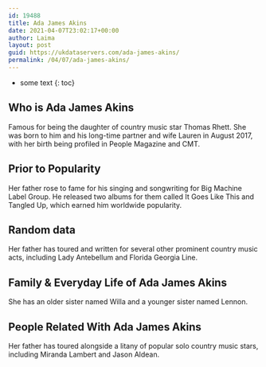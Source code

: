 ```yaml
---
id: 19488
title: Ada James Akins
date: 2021-04-07T23:02:17+00:00
author: Laima
layout: post
guid: https://ukdataservers.com/ada-james-akins/
permalink: /04/07/ada-james-akins/
---
```


* some text
{: toc}


## Who is Ada James Akins
                  
                  
                  
Famous for being the daughter of country music star Thomas Rhett. She was born to him and his long-time partner and wife Lauren in August 2017, with her birth being profiled in People Magazine and CMT. 
                  
              
            
              
            
                
                
                
## Prior to Popularity
                  
                  
                  
Her father rose to fame for his singing and songwriting for Big Machine Label Group. He released two albums for them called It Goes Like This and Tangled Up, which earned him worldwide popularity. 
                  
              
            
              
            
                
                
                
## Random data
                  
                  
                  
Her father has toured and written for several other prominent country music acts, including Lady Antebellum and Florida Georgia Line. 
                  
              
            
              
            
                
                
                
## Family & Everyday Life of Ada James Akins
                  
                  
                  
She has an older sister named Willa and a younger sister named Lennon. 
                  
              
            
              
            
                
                
                
## People Related With Ada James Akins
                  
                  
                  
Her father has toured alongside a litany of popular solo country music stars, including Miranda Lambert and Jason Aldean. 
                  
              
            
              
            
                
              
            
              
              
            
            
              
            
          
          
          